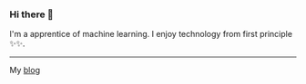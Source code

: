 ### Hi there 👋

I'm a apprentice of machine learning. I enjoy technology from first principle ✨✨.

-------
My [blog](https://huybik.github.io)
<!---
huybik/huybik is a ✨ special ✨ repository because its `README.md` (this file) appears on your GitHub profile.
You can click the Preview link to take a look at your changes.
--->
